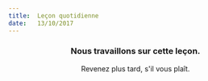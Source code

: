 ```yaml
---
title:  Leçon quotidienne
date:   13/10/2017
---
```


### <center>Nous travaillons sur cette leçon.</center>
<center>Revenez plus tard, s'il vous plaît.</center>